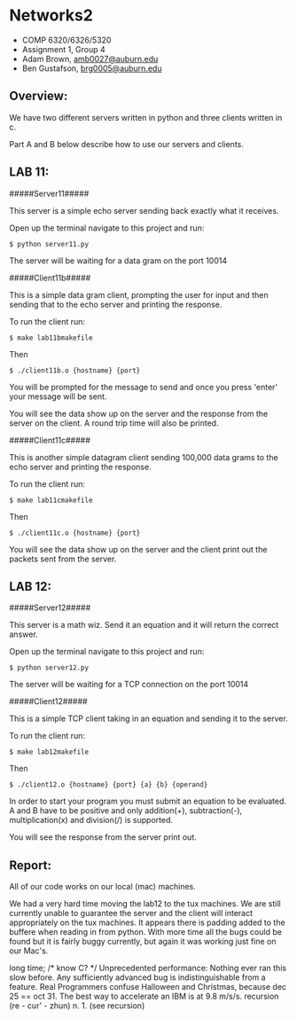 Networks2
=========
- COMP 6320/6326/5320
- Assignment 1, Group 4
- Adam Brown, amb0027@auburn.edu
- Ben Gustafson, brg0005@auburn.edu

Overview: 
-------------

We have two different servers written in python and three clients written in c. 

Part A and B below describe how to use our servers and clients.

LAB 11: 
-------------

#####Server11#####

This server is a simple echo server sending back exactly what it receives. 

Open up the terminal navigate to this project and run:
	
	$ python server11.py

The server will be waiting for a data gram on the port 10014

#####Client11b#####

This is a simple data gram client, prompting the user for input and then sending that to the echo server and printing the response. 

To run the client run:

	$ make lab11bmakefile

Then

	$ ./client11b.o {hostname} {port}

You will be prompted for the message to send and once you press 'enter' your message will be sent. 

You will see the data show up on the server and the response from the server on the client. A round trip time will also be printed. 

#####Client11c#####

This is another simple datagram client sending 100,000 data grams to the echo server and printing the response. 

To run the client run:

	$ make lab11cmakefile

Then

	$ ./client11c.o {hostname} {port}


You will see the data show up on the server and the client print out the packets sent from the server. 

LAB 12: 
-------------

#####Server12#####

This server is a math wiz. Send it an equation and it will return the correct answer. 

Open up the terminal navigate to this project and run:
	
	$ python server12.py

The server will be waiting for a TCP connection on the port 10014

#####Client12#####

This is a simple TCP client taking in an equation and sending it to the server. 

To run the client run:

	$ make lab12makefile

Then

	$ ./client12.o {hostname} {port} {a} {b} {operand}

In order to start your program you must submit an equation to be evaluated. A and B have to be positive and only addition(+), subtraction(-), multiplication(x) and division(/) is supported. 

You will see the response from the server print out. 


Report: 
-------------
All of our code works on our local (mac) machines. 

We had a very hard time moving the lab12 to the tux machines. We are still currently unable to guarantee the server and the client will interact appropriately on the tux machines. It appears there is padding added to the buffere when reading in from python. With more time all the bugs could be found but it is fairly buggy currently, but again it was working just fine on our Mac's.



long time; /* know C? */
Unprecedented performance: Nothing ever ran this slow before.
Any sufficiently advanced bug is indistinguishable from a feature.
Real Programmers confuse Halloween and Christmas, because dec 25 == oct 31.
The best way to accelerate an IBM is at 9.8 m/s/s.
recursion (re - cur' - zhun) n. 1. (see recursion)